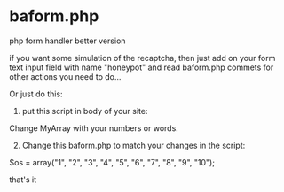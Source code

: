 # baform.php
php form handler better version

if you want some simulation of the recaptcha, then just add on your form text input field with name "honeypot" and read baform.php commets for other actions you need to do...

Or just do this:

1) put this script in body of your site:

<script>
    var myArray = ["1", "2", "3", "4", "5", "6", "7", "8", "9", "10"];
    var rand = myArray[Math.floor(Math.random() * myArray.length)];
    document.getElementsByName('honeypot')[0].placeholder='Enter the number '+rand;
</script>

Change MyArray with your numbers or words.

2) Change this baform.php to match your changes in the script:

$os = array("1", "2", "3", "4", "5", "6", "7", "8", "9", "10");

that's it
